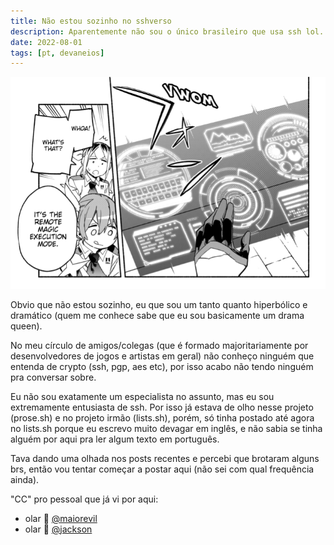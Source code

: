```yaml
---
title: Não estou sozinho no sshverso
description: Aparentemente não sou o único brasileiro que usa ssh lol.
date: 2022-08-01
tags: [pt, devaneios]
---
```


![ssh](https://raw.githubusercontent.com/williamd1k0/prose-posts/main/assets/ssh-magic.png)

Obvio que não estou sozinho, eu que sou um tanto quanto hiperbólico e dramático (quem me conhece sabe que eu sou basicamente um drama queen).

No meu círculo de amigos/colegas (que é formado majoritariamente por desenvolvedores de jogos e artistas em geral) não conheço ninguém que entenda de crypto (ssh, pgp, aes etc), por isso acabo não tendo ninguém pra conversar sobre.

Eu não sou exatamente um especialista no assunto, mas eu sou extremamente entusiasta de ssh. Por isso já estava de olho nesse projeto (prose.sh) e no projeto irmão (lists.sh), porém, só tinha postado até agora no lists.sh porque eu escrevo muito devagar em inglês, e não sabia se tinha alguém por aqui pra ler algum texto em português.

Tava dando uma olhada nos posts recentes e percebi que brotaram alguns brs, então vou tentar começar a postar aqui (não sei com qual frequência ainda).

"CC" pro pessoal que já vi por aqui:
- olar 👋 [@maiorevil](https://maiorevil.prose.sh/)
- olar 👋 [@jackson](https://jackson.prose.sh/)

